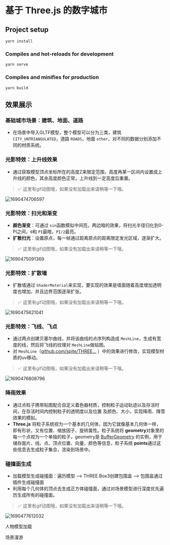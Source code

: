 # 基于 Three.js 的数字城市

## Project setup

```
yarn install
```

### Compiles and hot-reloads for development

```
yarn serve
```

### Compiles and minifies for production

```
yarn build
```

## 效果展示

### 基础城市场景：建筑、地面、道路

* 在场景中导入GLTF模型，整个模型可以分为三类，建筑 `CITY_UNTRIANGULATED`，道路 `ROADS`，地面 `other`，对不同的数据分别添加不同的材质系统。

### 光影特效：上升线效果

* 通过获取模型顶点坐标所在的高度Z来限定范围，高度再某一区间内设置成上升线的颜色，其余高度颜色正常，上升线到一定高度后重置。

> ✅ 这里有gif动图哦，如果没有加载出来请稍等一下哦。

![1690474706597](image/README/1690474706597.png)

### 光影特效：扫光和渐变

* **颜色渐变**：可通过 `sin`函数模拟中间亮，两边暗的效果，将扫光半径归化到0-PI之间，`0`和 `PI`最暗，`PI/2`最亮。
* **扩散扫光**：设置原点，每一帧通过距离原点的距离限定发光区域，逐渐扩大。

> ✅ 这里有gif动图哦，如果没有加载出来请稍等一下哦。

![1690475091369](image/README/1690475091369.gif)

### 光影特效：扩散墙

* 扩散墙通过 `ShaderMaterial`来实现，要实现的效果是墙面随着高度增加透明度也增加，并且边界范围逐渐扩张。

> ✅ 这里有gif动图哦，如果没有加载出来请稍等一下哦。

![1690475621041](image/README/1690475621041.gif)

### 光影特效：飞线、飞点

* 通过两点创建贝塞尔曲线，并将该曲线的点序列构造成 `MeshLine`，生成有宽度的线，然后将飞线的纹理对 `MeshLine`做贴图。
* 对 `MeshLine`（[github.com/spite/THREE…](https://github.com/spite/THREE.MeshLine) ）中的效果进行修改，实现模型材质的uv移动。

> ✅ 这里有gif动图哦，如果没有加载出来请稍等一下哦。

![1690476808796](image/README/1690476808796.gif)

### 降雨效果

* 通过点粒子携带贴图配合自定义着色器材质，控制粒子运动轨迹以及存活时间，在存活时间内控制粒子的透明度以及位置 及颜色、大小，实现降雨、降雪效果的模拟。
* **Three.js** 将粒子系统视为一个基本的几何体，因为它就像基本几何体一样，即有形状，又有位置、缩放因子、旋转属性。粒子系统将 **geometry**对象里的每一个点视为一个单独的粒子，geometry是 [BufferGeometry](https://link.juejin.cn?target=) 的实例，用于储存面片、线、点、顶点位置、向量、颜色等信息，粒子系统 **points**通过这些信息去生成粒子集合，渲染到场景中。

### 碰撞面生成

* 加载模型生成碰撞面：遍历模型 —> THREE.Box3创建包围盒 —> 包围盒通过插件生成碰撞面
* 利用每个几何体的顶点去生成正方体碰撞面，通过对场景模型进行深度优先遍历生成所有的碰撞面。

> ✅ 这里有gif动图哦，如果没有加载出来请稍等一下哦。

![1690477612032](image/README/1690477612032.gif)

人物模型加载

场景漫游

